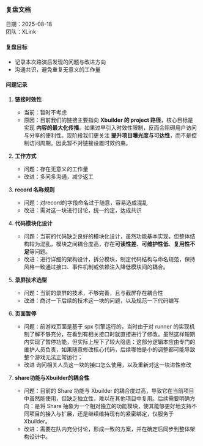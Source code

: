 
### 复盘文档
日期：2025-08-18  
团队：XLink 
#### 复盘目标
- 记录本次路演后发现的问题与改进方向  
- 沟通共识，避免重复无意义的工作量 
#### 问题记录
1. **链接时效性**  
   - 当前：暂时不考虑  
   - 原因：目前我们的链接主要指向 **Xbuilder 的 project 路径**，核心目标是实现 **内容的最大化传播**。如果过早引入时效性限制，反而会阻碍用户访问与分享的便利性。现阶段我们更关注 **提升项目曝光度与可达性**，而不是控制访问周期。因此暂不对链接设置时效约束。

2. **工作方式**  
   - 问题：存在无意义的工作量  
   - 改进：多问多沟通，减少返工  

3. **record 名称规则**
   - 问题：对record的字段命名过于随意，容易造成混乱 
   - 改进：需对这一块进行讨论，统一约定，达成共识

4. **代码模块化设计**  
   - 问题：当前的代码缺乏良好的模块化设计，虽然功能基本实现，但整体结构较为混乱，模块之间耦合度高，存在**可读性差**、**可维护性低**、**复用性不足**等问题。
   - 改进：进行详细的架构设计，拆分模块，制定代码结构与命名规范，保持风格一致通过接口、事件机制或依赖注入降低模块间的耦合。

5. **录屏技术选型**  
   - 问题：当前的录屏的技术，不够完善，且与截屏存在耦合性
   - 改进：商讨一下后续的技术这一块的问题，以及规范一下代码编写  

6. **页面暂停**  
   - 问题：前游戏页面是基于 spx 引擎运行的，当时由于对 runner 的实现机制了解不够充分，在看到有相关接口时就直接进行了修改。虽然这样短期内实现了暂停功能，但实际上埋下了较大隐患：这部分逻辑本应由专门的维护人员负责，如果随意修改核心代码，后续哪怕是小的调整都可能导致整个游戏无法正常运行；
   - 改进 询问相关人员这一块的接口怎么使用，以及重新对这一块进性修改

7. **share功能与Xbuilder的耦合性**
    - 问题：目前的 Share 功能与 Xbuilder 的耦合度过高，导致它在当前项目中虽然能使用，但缺乏独立性，难以在其他项目中复用。后续需要明确方向：是将 Share 抽象为一个相对独立的功能模块，使其能够更好地支持不同项目的接入与扩展，还是继续维持现有的紧密绑定，仅服务于 Xbuilder。
    - 改进：需要在队内充分讨论，形成一致的方案，并在确定后同步到整体架构设计中。 
 